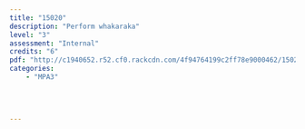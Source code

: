 ```yaml
---
title: "15020"
description: "Perform whakaraka"
level: "3"
assessment: "Internal"
credits: "6"
pdf: "http://c1940652.r52.cf0.rackcdn.com/4f94764199c2ff78e9000462/15020.pdf"
categories:
    - "MPA3"
    
    
    
    
---
```

